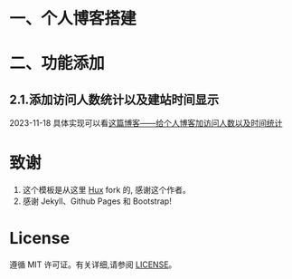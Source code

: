 # 一、个人博客搭建

# 二、功能添加
## 2.1.添加访问人数统计以及建站时间显示
2023-11-18 具体实现可以看[这篇博客——给个人博客加访问人数以及时间统计](_posts/2023-11-18-给个人博客加访问人数以及时间统计.md)

# 致谢
1. 这个模板是从这里 [Hux](https://github.com/Huxpro/huxpro.github.io) fork 的, 感谢这个作者。 
2. 感谢 Jekyll、Github Pages 和 Bootstrap!

# License

遵循 MIT 许可证。有关详细,请参阅 [LICENSE](https://github.com/qiubaiying/qiubaiying.github.io/blob/master/LICENSE)。

